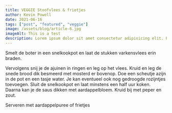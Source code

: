 ```yaml
---
title: VEGGIE Stoofvlees & frietjes
author: Kevin Powell
date: 2021-06-16
tags: ["post", "featured", "veggie"]
image: /assets/blog/article-6.jpg
imageAlt: This is a test
description: Lorem ipsum dolor sit amet consectetur adipisicing elit. Perferendis accusantium sit illo neque rem omnis quaerat, nam similique vitae delectus ad magni vel quo maxime, magnam placeat. Reprehenderit, distinctio aliquam?
---
```


Smelt de boter in een snelkookpot en laat de stukken varkensvlees erin braden.

Vervolgens snij je de ajuinen in ringen en leg op het vlees. Kruid en leg de snede brood dik besmeerd met mosterd er bovenop. Doe een scheutje azijn in de pot en een tasje water. Je kan eventueel ook nog gedroogde rozijntjes toevoegen. Sluit de snelkookpot en laat minstens een half uur koken. Daarna kan je de saus dikken met aardappelbloem. Kruid bij met peper en zout.

Serveren met aardappelpuree of frietjes

